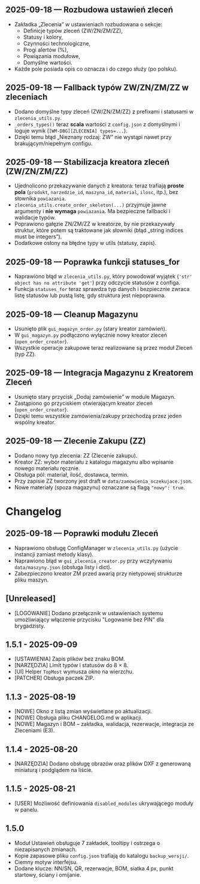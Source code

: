 ## 2025-09-18 — Rozbudowa ustawień zleceń
- Zakładka „Zlecenia” w ustawieniach rozbudowana o sekcje:
  - Definicje typów zleceń (ZW/ZN/ZM/ZZ),
  - Statusy i kolory,
  - Czynności technologiczne,
  - Progi alertów (%),
  - Powiązania modułowe,
  - Domyślne wartości.
- Każde pole posiada opis co oznacza i do czego służy (po polsku).

## 2025-09-18 — Fallback typów ZW/ZN/ZM/ZZ w zleceniach
- Dodano domyślne typy zleceń (ZW/ZN/ZM/ZZ) z prefixami i statusami w `zlecenia_utils.py`.
- `_orders_types()` teraz **scala** wartości z `config.json` z domyślnymi i loguje wynik (`[WM-DBG][ZLECENIA] types=...`).
- Dzięki temu błąd „Nieznany rodzaj: ZW” nie wystąpi nawet przy brakującym/niepełnym configu.

## 2025-09-18 — Stabilizacja kreatora zleceń (ZW/ZN/ZM/ZZ)
- Ujednolicono przekazywanie danych z kreatora: teraz trafiają **proste pola**
  (`produkt`, `narzedzie_id`, `maszyna_id`, `material`, `ilosc`, itp.), bez
  słownika `powiazania`.
- `zlecenia_utils.create_order_skeleton(...)` przyjmuje jawne argumenty i **nie
  wymaga** `powiazania`. Ma bezpieczne fallbacki i walidacje typów.
- Poprawiono gałęzie ZN/ZM/ZZ w kreatorze, by nie przekazywały struktur, które
  potem są traktowane jak słowniki (błąd „string indices must be integers”).
- Dodatkowe osłony na błędne typy w utils (statusy, zapis).

## 2025-09-18 — Poprawka funkcji statuses_for
- Naprawiono błąd w `zlecenia_utils.py`, który powodował wyjątek
  (`'str' object has no attribute 'get'`) przy odczycie statusów z configa.
- Funkcja `statuses_for` teraz sprawdza typ danych i bezpiecznie zwraca listę statusów
  lub pustą listę, gdy struktura jest niepoprawna.

## 2025-09-18 — Cleanup Magazynu
- Usunięto plik `gui_magazyn_order.py` (stary kreator zamówień).
- W `gui_magazyn.py` podłączono wyłącznie nowy kreator zleceń (`open_order_creator`).
- Wszystkie operacje zakupowe teraz realizowane są przez moduł Zleceń (typ ZZ).

## 2025-09-18 — Integracja Magazynu z Kreatorem Zleceń
- Usunięto stary przycisk „Dodaj zamówienie” w module Magazyn.
- Zastąpiono go przyciskiem otwierającym kreator zleceń (`open_order_creator`).
- Dzięki temu wszystkie zamówienia/zakupy przechodzą przez jeden wspólny kreator.

## 2025-09-18 — Zlecenie Zakupu (ZZ)
- Dodano nowy typ zlecenia: ZZ (Zlecenie zakupu).
- Kreator ZZ: wybór materiału z katalogu magazynu albo wpisanie nowego materiału ręcznie.
- Obsługa pól: materiał, ilość, dostawca, termin.
- Przy zapisie ZZ tworzony jest draft w `data/zamowienia_oczekujace.json`.
- Nowe materiały (spoza magazynu) oznaczane są flagą `"nowy": true`.

# Changelog

## 2025-09-18 — Poprawki modułu Zleceń
- Naprawiono obsługę ConfigManager w `zlecenia_utils.py` (użycie instancji zamiast metody klasy).
- Naprawiono błąd w `gui_zlecenia_creator.py` przy wczytywaniu `data/maszyny.json` (obsługa listy i dict).
- Zabezpieczono kreator ZM przed awarią przy nietypowej strukturze pliku maszyn.

## [Unreleased]
- [LOGOWANIE] Dodano przełącznik w ustawieniach systemu umożliwiający włączenie przycisku "Logowanie bez PIN" dla brygadzisty.

## 1.5.1 - 2025-09-09
- [USTAWIENIA] Zapis plików bez znaku BOM.
- [NARZĘDZIA] Limit typów i statusów do 8 × 8.
- [UI] Helper `TopMost` wymusza okno na wierzchu.
- [PATCHER] Obsługa paczek ZIP.

## 1.1.3 - 2025-08-19
- [NOWE] Okno z listą zmian wyświetlane po aktualizacji.
- [NOWE] Obsługa pliku CHANGELOG.md w aplikacji.
- [NOWE] Magazyn i BOM – zakładka, walidacja, rezerwacje, integracja ze Zleceniami (E3).

## 1.1.4 - 2025-08-20
- [NARZĘDZIA] Dodano obsługę obrazów oraz plików DXF z generowaną
  miniaturą i podglądem na liście.

## 1.1.5 - 2025-08-21
- [USER] Możliwość definiowania `disabled_modules` ukrywającego moduły w panelu.

## 1.5.0
- Moduł Ustawień obsługuje 7 zakładek, tooltipy i ostrzega o niezapisanych zmianach.
- Kopie zapasowe pliku `config.json` trafiają do katalogu `backup_wersji/`.
- Ciemny motyw interfejsu.
- Dodane klucze: NN/SN, QR, rezerwacje, BOM, siatka 4 px, punkt startowy, ściany i omijanie.
